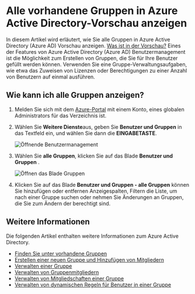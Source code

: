 <properties
    pageTitle="Alle vorhandene Gruppen in Azure Active Directory-Vorschau anzeigen | Microsoft Azure"
    description="Wie die Gruppen anzeigen möchten, die bereits in der Vorschau Azure Active Directory erstellt wurden."
    services="active-directory"
    documentationCenter=""
    authors="curtand"
    manager="femila"
    editor=""/>

<tags
    ms.service="active-directory"
    ms.workload="identity"
    ms.tgt_pltfrm="na"
    ms.devlang="na"
    ms.topic="article"
    ms.date="09/12/2016"
    ms.author="curtand"/>


# <a name="view-all-existing-groups-in-azure-active-directory-preview"></a>Alle vorhandene Gruppen in Azure Active Directory-Vorschau anzeigen

In diesem Artikel wird erläutert, wie Sie alle Gruppen in Azure Active Directory (Azure AD) Vorschau anzeigen. [Was ist in der Vorschau?](active-directory-preview-explainer.md) Eines der Features von Azure Active Directory (Azure AD) Benutzermanagement ist die Möglichkeit zum Erstellen von Gruppen, die Sie für Ihre Benutzer gefüllt werden können. Verwenden Sie eine Gruppe-Verwaltungsaufgaben, wie etwa das Zuweisen von Lizenzen oder Berechtigungen zu einer Anzahl von Benutzern auf einmal ausführen.

## <a name="how-do-i-see-all-the-groups"></a>Wie kann ich alle Gruppen anzeigen?

1.  Melden Sie sich mit dem [Azure-Portal](https://portal.azure.com) mit einem Konto, eines globalen Administrators für das Verzeichnis ist.

2.  Wählen Sie **Weitere Dienste**aus, geben Sie **Benutzer und Gruppen** in das Textfeld ein, und wählen Sie dann die **EINGABETASTE**.

    ![Öffnende Benutzermanagement](./media/active-directory-groups-view-azure-portal/search-user-management.png)

3.  Wählen Sie **alle Gruppen**, klicken Sie auf das Blade **Benutzer und Gruppen** .

    ![Öffnen das Blade Gruppen](./media/active-directory-groups-view-azure-portal/view-groups-blade.png)

4. Klicken Sie auf das Blade **Benutzer und Gruppen - alle Gruppen** können Sie hinzufügen oder entfernen Anzeigespalten, Filtern die Liste, um nach einer Gruppe suchen oder nehmen Sie Änderungen an Gruppen, die Sie zum Ändern der berechtigt sind.

## <a name="additional-information"></a>Weitere Informationen

Die folgenden Artikel enthalten weitere Informationen zum Azure Active Directory.

* [Finden Sie unter vorhandene Gruppen](active-directory-groups-view-azure-portal.md)
* [Erstellen einer neuen Gruppe und Hinzufügen von Mitgliedern](active-directory-groups-create-azure-portal.md)
* [Verwalten einer Gruppe](active-directory-groups-settings-azure-portal.md)
* [Verwalten von Gruppenmitgliedern](active-directory-groups-members-azure-portal.md)
* [Verwalten von Mitgliedschaften einer Gruppe](active-directory-groups-membership-azure-portal.md)
* [Verwalten von dynamischen Regeln für Benutzer in einer Gruppe](active-directory-groups-dynamic-membership-azure-portal.md)
